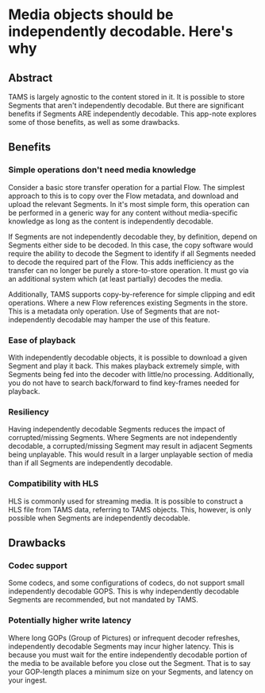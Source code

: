 # Media objects should be independently decodable. Here's why

## Abstract

TAMS is largely agnostic to the content stored in it.
It is possible to store Segments that aren't independently decodable.
But there are significant benefits if Segments ARE independently decodable.
This app-note explores some of those benefits, as well as some drawbacks.

## Benefits

### Simple operations don't need media knowledge

Consider a basic store transfer operation for a partial Flow.
The simplest approach to this is to copy over the Flow metadata, and download and upload the relevant Segments.
In it's most simple form, this operation can be performed in a generic way for any content without media-specific knowledge as long as the content is independently decodable.

If Segments are not independently decodable they, by definition, depend on Segments either side to be decoded.
In this case, the copy software would require the ability to decode the Segment to identify if all Segments needed to decode the required part of the Flow.
This adds inefficiency as the transfer can no longer be purely a store-to-store operation.
It must go via an additional system which (at least partially) decodes the media.

Additionally, TAMS supports copy-by-reference for simple clipping and edit operations.
Where a new Flow references existing Segments in the store.
This is a metadata only operation.
Use of Segments that are not-independently decodable may hamper the use of this feature.

### Ease of playback

With independently decodable objects, it is possible to download a given Segment and play it back.
This makes playback extremely simple, with Segments being fed into the decoder with little/no processing.
Additionally, you do not have to search back/forward to find key-frames needed for playback.

### Resiliency

Having independently decodable Segments reduces the impact of corrupted/missing Segments.
Where Segments are not independently decodable, a corrupted/missing Segment may result in adjacent Segments being unplayable.
This would result in a larger unplayable section of media than if all Segments are independently decodable.

### Compatibility with HLS

HLS is commonly used for streaming media.
It is possible to construct a HLS file from TAMS data, referring to TAMS objects.
This, however, is only possible when Segments are independently decodable.

## Drawbacks

### Codec support

Some codecs, and some configurations of codecs, do not support small independently decodable GOPS.
This is why independently decodable Segments are recommended, but not mandated by TAMS.

### Potentially higher write latency

Where long GOPs (Group of Pictures) or infrequent decoder refreshes, independently decodable Segments may incur higher latency.
This is because you must wait for the entire independently decodable portion of the media to be available before you close out the Segment.
That is to say your GOP-length places a minimum size on your Segments, and latency on your ingest.
